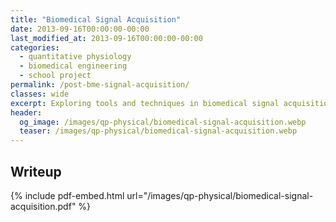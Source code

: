 ```yaml
---
title: "Biomedical Signal Acquisition"
date: 2013-09-16T00:00:00-00:00
last_modified_at: 2013-09-16T00:00:00-00:00
categories:
  - quantitative physiology
  - biomedical engineering
  - school project
permalink: /post-bme-signal-acquisition/
classes: wide
excerpt: Exploring tools and techniques in biomedical signal acquisition.
header:
  og_image: /images/qp-physical/biomedical-signal-acquisition.webp
  teaser: /images/qp-physical/biomedical-signal-acquisition.webp
---
```


## Writeup

{% include pdf-embed.html url="/images/qp-physical/biomedical-signal-acquisition.pdf" %}
